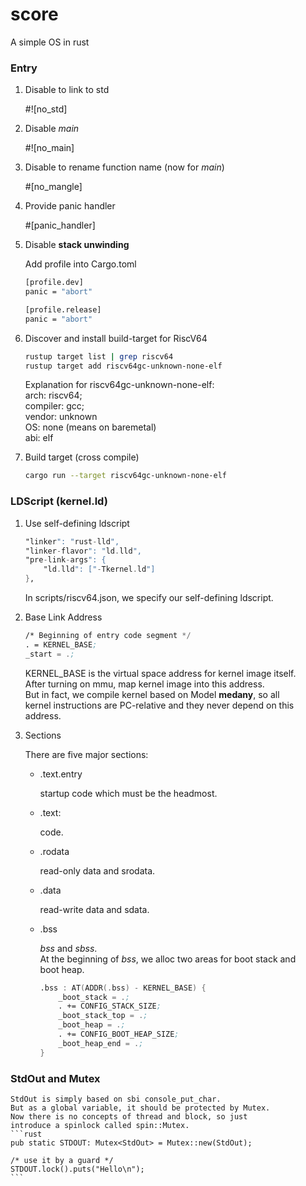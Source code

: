 # score
A simple OS in rust

### Entry

1. Disable to link to std

    #![no_std]

2. Disable _main_

    #![no_main]

3. Disable to rename function name (now for _main_)

    #[no_mangle]

4. Provide panic handler

    #[panic_handler]

5. Disable **stack unwinding**

    Add profile into Cargo.toml
    ```sh
    [profile.dev]
    panic = "abort"

    [profile.release]
    panic = "abort"
    ```

6. Discover and install build-target for RiscV64
    ```sh
    rustup target list | grep riscv64  
    rustup target add riscv64gc-unknown-none-elf
    ```

    Explanation for riscv64gc-unknown-none-elf:  
    arch: riscv64;  
    compiler: gcc;  
    vendor: unknown  
    OS: none (means on baremetal)  
    abi: elf

7. Build target (cross compile)
    ```sh
    cargo run --target riscv64gc-unknown-none-elf
    ```

### LDScript (kernel.ld)

1. Use self-defining ldscript
    ```asm
    "linker": "rust-lld",
    "linker-flavor": "ld.lld",
    "pre-link-args": {
        "ld.lld": ["-Tkernel.ld"]
    },
    ```

    In scripts/riscv64.json, we specify our self-defining ldscript.

2. Base Link Address
    ```asm
    /* Beginning of entry code segment */
    . = KERNEL_BASE;
    _start = .;

    ```

    KERNEL_BASE is the virtual space address for kernel image itself.  
    After turning on mmu, map kernel image into this address.  
    But in fact, we compile kernel based on Model __medany__, so all  
    kernel instructions are PC-relative and they never depend on this address.

3. Sections

    There are five major sections:
    - .text.entry

        startup code which must be the headmost.

    - .text:

        code.

    - .rodata

        read-only data and srodata.

    - .data

        read-write data and sdata.

    - .bss

        _bss_ and _sbss_.  
        At the beginning of _bss_, we alloc two areas for boot stack and  
        boot heap.
        ```asm
        .bss : AT(ADDR(.bss) - KERNEL_BASE) {
            _boot_stack = .;
            . += CONFIG_STACK_SIZE;
            _boot_stack_top = .;
            _boot_heap = .;
            . += CONFIG_BOOT_HEAP_SIZE;
            _boot_heap_end = .;
        }
        ```

### StdOut and Mutex

    StdOut is simply based on sbi console_put_char.  
    But as a global variable, it should be protected by Mutex.  
    Now there is no concepts of thread and block, so just  
    introduce a spinlock called spin::Mutex.
    ```rust
    pub static STDOUT: Mutex<StdOut> = Mutex::new(StdOut);

    /* use it by a guard */
    STDOUT.lock().puts("Hello\n");
    ```
